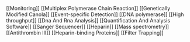 [[Monitoring]]
[[Multiplex Polymerase Chain Reaction]]
[[Genetically Modified Canola]]
[[Event-specific Detection]]
[[DNA polymerase]]
[[High throughput]]
[[Dna And Rna Analysis]]
[[Quantification And Analysis Software]]
[[Sanger Sequencer]]
[[Heparin]]
[[Mass spectrometry]]
[[Antithrombin III]]
[[Heparin-binding Proteins]]
[[Filter Trapping]]
